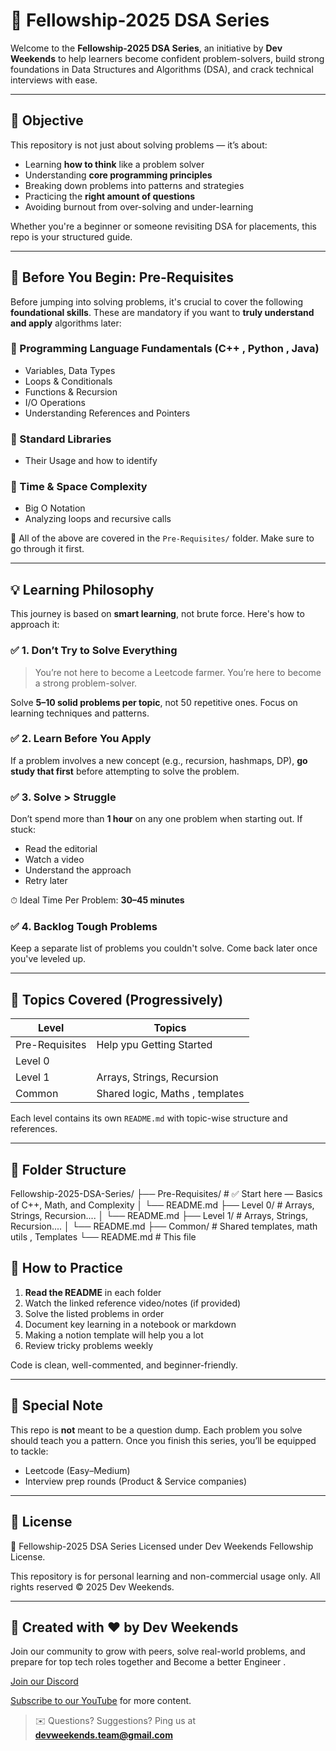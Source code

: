 # 📘 Fellowship-2025 DSA Series

Welcome to the **Fellowship-2025 DSA Series**, an initiative by **Dev Weekends** to help learners become confident problem-solvers, build strong foundations in Data Structures and Algorithms (DSA), and crack technical interviews with ease.

---

## 🎯 Objective

This repository is not just about solving problems — it’s about:

- Learning **how to think** like a problem solver
- Understanding **core programming principles**
- Breaking down problems into patterns and strategies
- Practicing the **right amount of questions**
- Avoiding burnout from over-solving and under-learning

Whether you're a beginner or someone revisiting DSA for placements, this repo is your structured guide.

---

## 🚧 Before You Begin: Pre-Requisites

Before jumping into solving problems, it's crucial to cover the following **foundational skills**. These are mandatory if you want to **truly understand and apply** algorithms later:

### 📌 Programming Language Fundamentals (C++ , Python , Java)
- Variables, Data Types
- Loops & Conditionals
- Functions & Recursion
- I/O Operations
- Understanding References and Pointers

### 📌 Standard Libraries
- Their Usage and how to identify 

### 📌 Time & Space Complexity
- Big O Notation
- Analyzing loops and recursive calls

📁 All of the above are covered in the `Pre-Requisites/` folder. Make sure to go through it first.

---

## 💡 Learning Philosophy

This journey is based on **smart learning**, not brute force. Here's how to approach it:

### ✅ 1. Don’t Try to Solve Everything
> You’re not here to become a Leetcode farmer. You’re here to become a strong problem-solver.

Solve **5–10 solid problems per topic**, not 50 repetitive ones. Focus on learning techniques and patterns.

### ✅ 2. Learn Before You Apply
If a problem involves a new concept (e.g., recursion, hashmaps, DP), **go study that first** before attempting to solve the problem.

### ✅ 3. Solve > Struggle
Don’t spend more than **1 hour** on any one problem when starting out. If stuck:
- Read the editorial
- Watch a video
- Understand the approach
- Retry later

⏱ Ideal Time Per Problem: **30–45 minutes**

### ✅ 4. Backlog Tough Problems
Keep a separate list of problems you couldn't solve. Come back later once you've leveled up.

---

## 🧠 Topics Covered (Progressively)

| Level | Topics |
|-------|--------|
| Pre-Requisites | Help ypu Getting Started |
| Level 0 |
| Level 1 | Arrays, Strings, Recursion |
| Common | Shared logic, Maths , templates |

Each level contains its own `README.md` with topic-wise structure and references.

---

## 📂 Folder Structure

Fellowship-2025-DSA-Series/
├── Pre-Requisites/ # ✅ Start here — Basics of C++, Math, and Complexity
│ └── README.md
├── Level 0/ # Arrays, Strings, Recursion....
│ └── README.md
├── Level 1/ # Arrays, Strings, Recursion....
│ └── README.md
├── Common/ # Shared templates, math utils , Templates
└── README.md # This file


## 🧪 How to Practice

1. **Read the README** in each folder
2. Watch the linked reference video/notes (if provided)
3. Solve the listed problems in order
4. Document key learning in a notebook or markdown
5. Making a notion template will help you a lot
6. Review tricky problems weekly


Code is clean, well-commented, and beginner-friendly.

---

## 📢 Special Note

This repo is **not** meant to be a question dump. Each problem you solve should teach you a pattern. Once you finish this series, you’ll be equipped to tackle:

- Leetcode (Easy–Medium)
- Interview prep rounds (Product & Service companies)

---

## 📜 License
📝 Fellowship-2025 DSA Series
Licensed under Dev Weekends Fellowship License.

This repository is for personal learning and non-commercial usage only.
All rights reserved © 2025 Dev Weekends.


---

## 🙌 Created with ❤️ by Dev Weekends

Join our community to grow with peers, solve real-world problems, and prepare for top tech roles together and Become a better Engineer . 

[Join our Discord](https://discord.gg/DevWeekends)

[Subscribe to our YouTube](https://www.youtube.com/DevWeekends) for more content.

> ✉️ Questions? Suggestions? Ping us at **devweekends.team@gmail.com**


